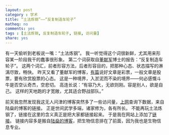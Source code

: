 ```yaml
---
layout: post 
category : 学术
title: “土法炼钢”——“反复制造车轮子”
matheq: no
comments: yes
tags : [土法炼钢, 反复制造车轮子, 链接, 访问量] 
share: yes
---
```


有一天偷听到老板说一嘴：“土法炼钢”。
我一听觉得这个词很新鲜，尤其用来形容某一阶段我干的蠢事很形象。
第二个词获取自[董献军](http://sterding.wordpress.com/ "董献军]")博士的报告：“反复制造车轮子”。
这两个词汇，前者形容方法，后者形容目的，把那种心态、状态描写的淋漓尽致，畅快。
昨天又看了董献军的博客，[有篇](http://sterding.wordpress.com/2013/05/15/%E5%85%B3%E4%BA%8E%E5%81%9A%E5%AD%A6%E9%97%AE/)说好文章是彩票，一般文章是股票，要有欣赏股票的心态。
这是一种境界，入淤泥而不染的境界——何必感慨斗牛是否空认奇杰，空悲切。
高连长说：“有容乃大，无欲则刚。容是别人，欲是自己。
这样的天地跑的才宽敞，尤其适合野战部队。”


前天我忽然发现我这无人问津的博客突然多了一些访问量，[上网](http://www.google.com/analytics/ "上网")查询下数据，来自陆燊的博客的链接。 
正是世间武学多端，诸家修为，各有所长。
不能再玩土法炼钢了，链接在这里的含义真正是把大家都链接起来。
于是我在网站上添加了[链接](http://yanshuo.name/cn/links/ "链接")。
链接内容多是搬自[陆燊的博客](http://lushen.name/en/links/)，把生物信息排在了前面，因为我也是生物信息专业。
